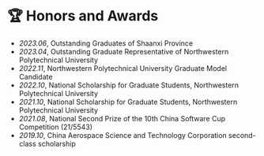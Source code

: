# 🏆 Honors and Awards
- *2023.06*, Outstanding Graduates of Shaanxi Province
- *2023.04*, Outstanding Graduate Representative of Northwestern Polytechnical University
- *2022.11*, Northwestern Polytechnical University Graduate Model Candidate
- *2022.10*, National Scholarship for Graduate Students, Northwestern Polytechnical University
- *2021.10*, National Scholarship for Graduate Students, Northwestern Polytechnical University
- *2021.08*, National Second Prize of the 10th China Software Cup Competition (21/5543)
- *2019.10*, China Aerospace Science and Technology Corporation second-class scholarship

